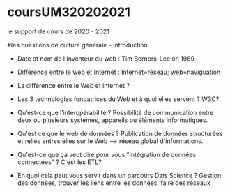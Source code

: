 # coursUM320202021
le support de cours de 2020 - 2021

#les questions de culture générale - introduction

* Date et nom de l'inventeur du web : 
    Tim Berners-Lee en 1989

* Différence entre le web et Internet : 
    Internet=réseau; web=naviguation

* La différence entre le Web et internet ?

* Les 3 technologies fondatrices du Web et à quoi elles servent ? 
    W3C? 

* Qu’est-ce que l’interopérabilité ? 
    Possibilité de communication entre deux ou plusieurs systèmes, appareils ou éléments informatiques.

* Qu'est ce que le web de données ? 
    Publication de données structurées et reliés entres elles sur le Web --> réseau global d'informations.

* Qu'est-ce que ça veut dire pour vous "intégration de données connectées" ? 
    C'est les ETL?

* En quoi cela peut vous servir dans un parcours Dats Science ?
   Gestion des données, trouver les liens entre les données, faire des réseaux
